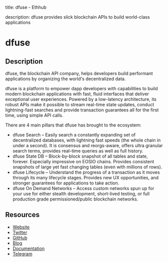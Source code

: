 title: dfuse - Ethhub

description: dfuse provides slick blockchain APIs to build world-class applications

# dfuse

## Description

dfuse, the blockchain API company, helps developers build performant applications by organizing the world's decentralized data.

dfuse is a platform to empower dapp developers with capabilities to build modern blockchain applications with fast, fluid interfaces that deliver exceptional user experiences. Powered by a low-latency architecture, its robust APIs make it possible to stream real-time state updates, conduct lightning-fast searches and provide transaction guarantees all for the first time, using simple API calls. 

There are 4 main pillars that dfuse has brought to the ecosystem:
* dfuse Search – Easily search a constantly expanding set of decentralized databases, with lightning fast speeds (the whole chain in under a second). It is consensus and reorgs-aware, offers ultra granular search terms, provides real-time queries as well as full history. 
* dfuse State DB – Block-by-block snapshot of all tables and state, forever. Especially impressive on EOSIO chains. Provides consistent snapshots of large yet fast changing tables (even with millions of rows).
* dfuse Lifecycle – Understand the progress of a transaction as it moves through its many lifecycle stages. Provides new UX opportunities, and stronger guarantees for applications to take action.
* dfuse On Demand Networks – Access custom networks spun up for your use for either stealth development, short-lived testing, or full production grade permissioned/public blockchain networks. 

## Resources
* [Website](https://www.dfuse.io/)
* [Twitter](https://twitter.com/dfuseio)
* [GitHub](https://github.com/dfuse-io)
* [Blog](https://dfuse.io/en/blog)
* [Documentation](https://docs.dfuse.io/)
* [Telegram](https://t.me/dfuseETH)
